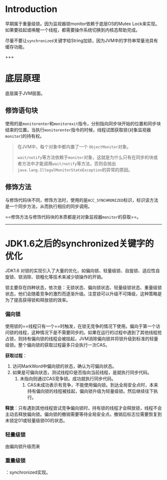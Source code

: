 # Introduction

早期属于重量级锁。因为监视器锁monitor依赖于底层OS的Mutex Lock来实现。如果要挂起或唤醒一个线程，都需要操作系统切换到内核态帮助完成。



尽量不要让`synchronized`关键字给String加锁，因为JVM中的字符串常量池具有缓存功能。



+++



# 底层原理

底层属于JVM层面。

## 修饰语句块

使用的是`monitorenter`和`monitorexit`指令，分别指向同步块开始的位置和同步块结束的位置。当执行`monitorenter`指令的时候，线程试图获取锁(对象监视器`monitor`)的持有权。

> 在JVM中，每个对象中都内置了一个 `ObjectMonitor`对象。
>
> `wait/notify`等方法依赖于`monitor`对象，这就是为什么只有在同步的块或者方法中才能调用`wait/notify`等方法，否则会抛出`java.lang.IllegalMonitorStateException`的异常的原因。



## 修饰方法

与修饰代码块不同，修饰方法时，使用的是`ACC_SYNCHRONIZED`标识，标识该方法是一个同步方法，从而执行相应的同步调用。

==修饰方法与修饰代码块的本质都是对对象监视器`monitor`的获取==。



---





# JDK1.6之后的synchronized关键字的优化

JDK1.6 对锁的实现引入了大量的优化，如偏向锁、轻量级锁、自旋锁、适应性自旋锁、锁消除、锁粗化等技术来减少锁操作的开销。

锁主要存在四种状态，依次是：无锁状态、偏向锁状态、轻量级锁状态、重量级锁状态，他们会随着竞争的激烈而逐渐升级。注意锁可以升级不可降级，这种策略是为了提高获得锁和释放锁的效率。

### 偏向锁

使用锁的==线程只有一个==时触发，在锁无竞争的情况下使用。偏向于第一个访问锁的线程，这种情况下是不需要同步的。如果在运行的过程中遇到了其他线程抢占锁，则持有偏向锁的线程会被挂起，JVM消除偏向锁并将锁升级到标准的轻量级锁。整个偏向锁的获取过程最多只会执行一次CAS。

**获取过程**：

1. 访问MarkWord中偏向锁的状态，确认为可偏向状态。
2. 如果是可偏向状态，测试线程ID是否指向当前线程，是就执行同步代码。
   1. 未指向则通过CAS竞争锁。成功就执行同步代码。
      1. CAS未成功表示有竞争，不能使用偏向锁。到达全局安全点时，本来持有偏向锁的线程被挂起，偏向锁升级为轻量级锁。然后继续往下执行。

**释放**：只有遇到其他线程尝试竞争偏向锁时，持有锁的线程才会释放锁，线程不会主动去释放偏向锁。偏向锁的撤销需要等待全局安全点。撤销后标志位需要恢复到未锁定01或轻量级锁00的状态。

### 轻量级锁

由偏向锁升级而来

 ### 重量级锁

：synchronized实现。

